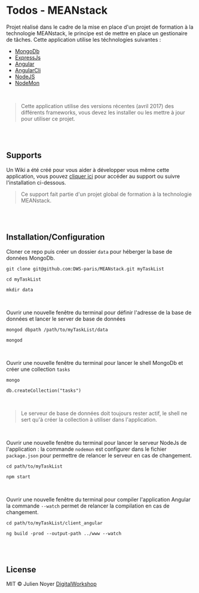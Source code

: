 # Todos - MEANstack

Projet réalisé dans le cadre de la mise en place d'un projet de formation à la technologie MEANstack, le principe est de mettre en place un gestionaire de tâches. Cette application utilise les téchnologies suivantes :
- [MongoDb](https://www.mongodb.com/)
- [ExpressJs](http://expressjs.com/fr/)
- [Angular](https://angular.io/)
- [AngularCli](https://cli.angular.io/)
- [NodeJS](https://nodejs.org/en/)
- [NodeMon](https://nodemon.io/)

<br>

> Cette application utilise des versions récentes (avril 2017) des différents frameworks, vous devez les installer ou les mettre à jour pour utiliser ce projet.

<br /><br />

## Supports
Un Wiki a été créé pour vous aider à développer vous même cette application, vous pouvez [cliquer ici](https://github.com/DWS-paris/MEANstack/wiki) pour accéder au support ou suivre l'installation ci-dessous.
> Ce support fait partie d'un projet global de formation à la technologie MEANstack.

<br /><br />

## Installation/Configuration

Cloner ce repo puis créer un dossier `data` pour héberger la base de données MongoDb.
```
git clone git@github.com:DWS-paris/MEANstack.git myTaskList

cd myTaskList

mkdir data
```
<br />

Ouvrir une nouvelle fenêtre du terminal pour définir l'adresse de la base de données et lancer le server de base de données
```
mongod dbpath /path/to/myTaskList/data

mongod
```
<br />

Ouvrir une nouvelle fenêtre du terminal pour lancer le shell MongoDb et créer une collection `tasks`
```
mongo

db.createCollection("tasks")
```
<br />

> Le serveur de base de données doit toujours rester actif, le shell ne sert qu'à créer la collection à utiliser dans l'application.
<br />

Ouvrir une nouvelle fenêtre du terminal pour lancer le serveur NodeJs de l'application : la commande `nodemon` est configurer dans le fichier `package.json` pour permettre de relancer le serveur en cas de changement.
```
cd path/to/myTaskList

npm start
```
<br />

Ouvrir une nouvelle fenêtre du terminal pour compiler l'application Angular la commande `--watch` permet de relancer la compilation en cas de changement.
```
cd path/to/myTaskList/client_angular

ng build -prod --output-path ../www --watch
```
<br /><br />


## License

MIT © Julien Noyer [DigitalWorkshop](http://www.digitalworkshop.fr)
